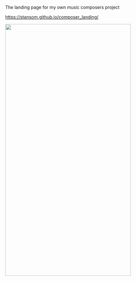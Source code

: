The landing page for my own music composers project

https://stansom.github.io/composer_landing/

<img src="https://user-images.githubusercontent.com/77399308/144222819-1d51d29c-28f8-4d02-8211-1409ad04efff.jpg" width="400" height="800">
